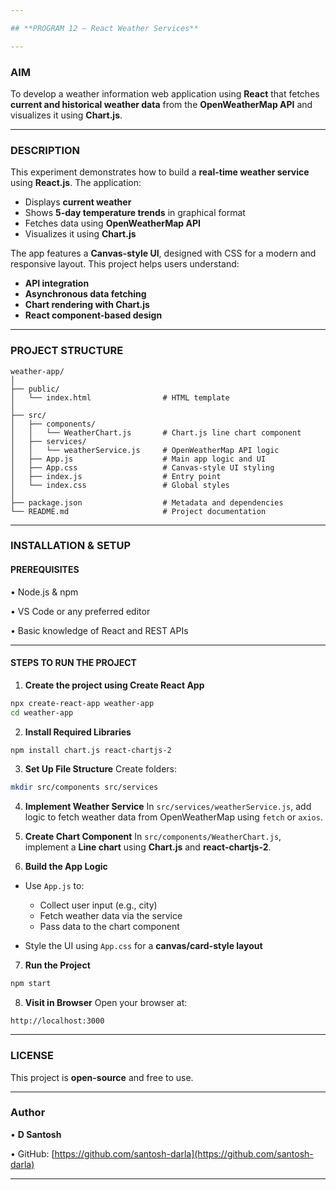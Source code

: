 ```yaml
---

## **PROGRAM 12 – React Weather Services**

---
```


### **AIM**

To develop a weather information web application using **React** that fetches **current and historical weather data** from the **OpenWeatherMap API** and visualizes it using **Chart.js**.

---

### **DESCRIPTION**

This experiment demonstrates how to build a **real-time weather service** using **React.js**. The application:

* Displays **current weather**
* Shows **5-day temperature trends** in graphical format
* Fetches data using **OpenWeatherMap API**
* Visualizes it using **Chart.js**

The app features a **Canvas-style UI**, designed with CSS for a modern and responsive layout. This project helps users understand:

* **API integration**
* **Asynchronous data fetching**
* **Chart rendering with Chart.js**
* **React component-based design**

---

### **PROJECT STRUCTURE**

```
weather-app/
│
├── public/
│   └── index.html                # HTML template
│
├── src/
│   ├── components/
│   │   └── WeatherChart.js       # Chart.js line chart component
│   ├── services/
│   │   └── weatherService.js     # OpenWeatherMap API logic
│   ├── App.js                    # Main app logic and UI
│   ├── App.css                   # Canvas-style UI styling
│   ├── index.js                  # Entry point
│   └── index.css                 # Global styles
│
├── package.json                  # Metadata and dependencies
└── README.md                     # Project documentation
```

---

### **INSTALLATION & SETUP**

#### **PREREQUISITES**

• Node.js & npm

• VS Code or any preferred editor

• Basic knowledge of React and REST APIs

---

#### **STEPS TO RUN THE PROJECT**

1. **Create the project using Create React App**

```bash
npx create-react-app weather-app
cd weather-app
```

2. **Install Required Libraries**

```bash
npm install chart.js react-chartjs-2
```

3. **Set Up File Structure**
   Create folders:

```bash
mkdir src/components src/services
```

4. **Implement Weather Service**
   In `src/services/weatherService.js`, add logic to fetch weather data from OpenWeatherMap using `fetch` or `axios`.

5. **Create Chart Component**
   In `src/components/WeatherChart.js`, implement a **Line chart** using **Chart.js** and **react-chartjs-2**.

6. **Build the App Logic**

* Use `App.js` to:

  * Collect user input (e.g., city)
  * Fetch weather data via the service
  * Pass data to the chart component
* Style the UI using `App.css` for a **canvas/card-style layout**

7. **Run the Project**

```bash
npm start
```

8. **Visit in Browser**
   Open your browser at:

```
http://localhost:3000
```

---

### **LICENSE**

This project is **open-source** and free to use.

---

### **Author**

• **D Santosh**

• GitHub: [https://github.com/santosh-darla](https://github.com/santosh-darla)

---
